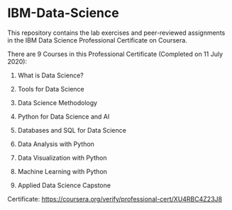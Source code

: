 # IBM-Data-Science
This repository contains the lab exercises and peer-reviewed assignments in the IBM Data Science Professional Certificate on Coursera.

There are 9 Courses in this Professional Certificate (Completed on 11 July 2020):

1. What is Data Science?

2. Tools for Data Science

3. Data Science Methodology

4. Python for Data Science and AI

5. Databases and SQL for Data Science

6. Data Analysis with Python

7. Data Visualization with Python

8. Machine Learning with Python

9. Applied Data Science Capstone

Certificate: https://coursera.org/verify/professional-cert/XU4RBC4Z23J8

